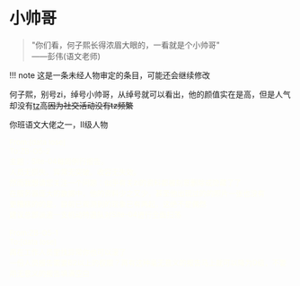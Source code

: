 # 小帅哥
> "你们看，何子熙长得浓眉大眼的，一看就是个小帅哥"      
>            ——彭伟(语文老师)

!!! note
    这是一条未经人物审定的条目，可能还会继续修改

何子熙，别号zi，绰号小帅哥，从绰号就可以看出，他的颜值实在是高，但是人气却没有[tz](/人物志/Rabbit.md)高<del>因为社交活动没有tz频繁

你班语文大佬之一，Ⅱ级人物


<font color=#fffff size=2>
From:[data lose]<br/>
To:ZB-O5-2 <br/>
主题：Site-04每周例行报告。<br/>
人员无损失。异常无突破。收容无失效。<br/>
然而我想请您关注一个问题：似乎有关zi的资料都被刻意删除或隐藏了了<br/>
在服务器庞大的数据中，他的资料少之又少，甚至他出现过的的照片一张也没有<br/>
更糟糕的的是，目前已观测到的现象已有两起，这绝不是偶然<br/>
建议总部派遣一支机动特遣队对Site-04进行全面扫荡<br/>
<br/>
From:ZB-O5-1 <br/>
To:[data lose]<br/>
再在工作人员里找异常你也可以滚了<br/>
一份人员报告需要B2以上的权限？再有这种毫无意义的报告马上就可以降为D级，不要用无意义的报告填满空白<br/>
</font>
